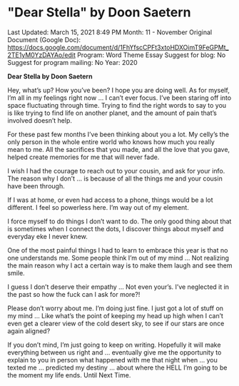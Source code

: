 # "Dear Stella" by Doon Saetern

Last Updated: March 15, 2021 8:49 PM
Month: 11 - November
Original Document (Google Doc): https://docs.google.com/document/d/1FhYfscCPFt3xtoHDXOimT9FeGPMt_2TE1yM0YzDAYAo/edit
Program: Word Theme Essay
Suggest for blog: No
Suggest for program mailing: No
Year: 2020

**Dear Stella by Doon Saetern**

Hey, what’s up? How you’ve been? I hope you are doing well. As for myself, I’m all in my feelings right now … I can’t ever focus. I’ve been staring off into space fluctuating through time. Trying to find the right words to say to you is like trying to find life on another planet, and the amount of pain that’s involved doesn’t help.

For these past few months I’ve been thinking about you a lot. My celly’s the only person in the whole entire world who knows how much you really mean to me. All the sacrifices that you made, and all the love that you gave, helped create memories for me that will never fade.

I wish I had the courage to reach out to your cousin, and ask for your info. The reason why I don’t … is because of all the things me and your cousin have been through.

If I was at home, or even had access to a phone, things would be a lot different. I feel so powerless here. I’m way out of my element.

I force myself to do things I don’t want to do. The only good thing about that is sometimes when I connect the dots, I discover things about myself and everyday eke I never knew.

One of the most painful things I had to learn to embrace this year is that no one understands me. Some people think I’m out of my mind … Not realizing the main reason why I act a certain way is to make them laugh and see them smile.

I guess I don’t deserve their empathy … Not even your’s. I’ve neglected it in the past so how the fuck can I ask for more?!

Please don’t worry about me. I’m doing just fine. I just got a lot of stuff on my mind … Like what’s the point of keeping my head up high when I can’t even get a clearer view of the cold desert sky, to see if our stars are once again aligned?

If you don’t mind, I’m just going to keep on writing. Hopefully it will make everything between us right and … eventually give me the opportunity to explain to you in person what happened with me that night when … you texted me … predicted my destiny … about where the HELL I’m going to be the moment my life ends. Until Next Time.